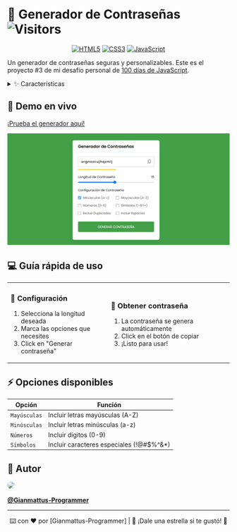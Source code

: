 # 🔐 Generador de Contraseñas ![Visitors](https://img.shields.io/badge/dynamic/json?color=informational&label=Visitantes&query=value&url=https://api.countapi.xyz/hit/chavezmedia/pass-generator)

<div align="center">

[![HTML5](https://img.shields.io/badge/HTML5-E34F26?style=for-the-badge&logo=html5&logoColor=white)](https://developer.mozilla.org/es/docs/Web/HTML)
[![CSS3](https://img.shields.io/badge/CSS3-1572B6?style=for-the-badge&logo=css3&logoColor=white)](https://developer.mozilla.org/es/docs/Web/CSS)
[![JavaScript](https://img.shields.io/badge/JavaScript-F7DF1E?style=for-the-badge&logo=javascript&logoColor=black)](https://developer.mozilla.org/es/docs/Web/JavaScript)

</div>

Un generador de contraseñas seguras y personalizables. Este es el proyecto #3 de mi desafío personal de [100 días de JavaScript](https://github.com/ChavezMedia/100-DIAS-DE-JS).

<details>
<summary>✨ Características</summary>

- 🎯 Genera contraseñas de longitud personalizable
- 🔠 Incluye mayúsculas y minúsculas
- 🔢 Números aleatorios
- #️⃣ Símbolos especiales
- 📋 Copiar al portapapeles con un click
- 🎲 Generación instantánea de nuevas contraseñas

</details>

## 🚀 Demo en vivo

[¡Prueba el generador aquí!](https://pass-generator-chavezmedia.vercel.app) 

![Screenshot](screenshot.png)

## 💻 Guía rápida de uso

<table>
<tr>
<td>

### 🎯 Configuración
1. Selecciona la longitud deseada
2. Marca las opciones que necesites
3. Click en "Generar contraseña"

</td>
<td>

### 🔑 Obtener contraseña
1. La contraseña se genera automáticamente
2. Click en el botón de copiar
3. ¡Listo para usar!

</td>
</tr>
</table>

## ⚡ Opciones disponibles

| Opción | Función |
|-------|---------|
| `Mayúsculas` | Incluir letras mayúsculas (A-Z) |
| `Minúsculas` | Incluir letras minúsculas (a-z) |
| `Números` | Incluir dígitos (0-9) |
| `Símbolos` | Incluir caracteres especiales (!@#$%^&*) |

## 🌟 Autor

<img src="https://avatars.githubusercontent.com/Gianmattus-Programmer" width="100" style="border-radius: 50%;">

**[@Gianmattus-Programmer](https://github.com/Gianmattus-Programmer)** 

---
<div align="center">
⌨️ con ❤️ por [Gianmattus-Programmer] | 🌟 ¡Dale una estrella si te gustó! 🌟
</div>